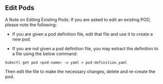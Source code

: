 ## Edit Pods

A Note on Editing Existing Pods:
If you are asked to edit an existing POD, please note the following:

- If you are given a pod definition file, edit that file and use it to create a new pod.

- If you are not given a pod definition file, you may extract the definition to a file using the below command:

`kubectl get pod <pod-name> -o yaml > pod-definition.yaml`

Then edit the file to make the necessary changes, delete and re-create the pod.
